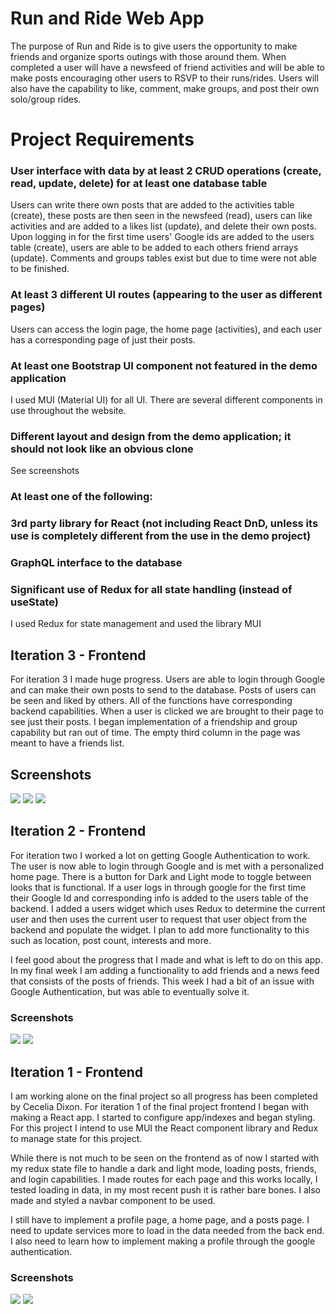 # Run and Ride Web App
The purpose of Run and Ride is to give users the opportunity to make friends and organize sports outings with those around them. When completed a user will have a newsfeed of friend activities and will be able to make posts encouraging other users to RSVP to their runs/rides. Users will also have the capability to like, comment, make groups, and post their own solo/group rides.

# Project Requirements
### User interface with data by at least 2 CRUD operations (create, read, update, delete) for at least one database table
Users can write there own posts that are added to the activities table (create), these posts are then seen in the newsfeed (read), users can like activities and are added to a likes list (update), and delete their own posts. Upon logging in for the first time users' Google ids are added to the users table (create), users are able to be added to each others friend arrays (update). Comments and groups tables exist but due to time were not able to be finished.

### At least 3 different UI routes (appearing to the user as different pages)
Users can access the login page, the home page (activities), and each user has a corresponding page of just their posts.

### At least one Bootstrap UI component not featured in the demo application
I used MUI (Material UI) for all UI. There are several different components in use throughout the website.

### Different layout and design from the demo application; it should not look like an obvious clone
See screenshots

### At least one of the following:
### 3rd party library for React (not including React DnD, unless its use is completely different from the use in the demo project)
### GraphQL interface to the database
### Significant use of Redux for all state handling (instead of useState)
I used Redux for state management and used the library MUI

## Iteration 3 - Frontend
For iteration 3 I made huge progress. Users are able to login through Google and can make their own posts to send to the database. Posts of users can be seen and liked by others. All of the functions have corresponding backend capabilities. When a user is clicked we are brought to their page to see just their posts. I began implementation of a friendship and group capability but ran out of time. The empty third column in the page was meant to have a friends list.

## Screenshots
<img src="./public/images/activitiesdark.png"/>
<img src="./public/images/activitylight.png"/>
<img src="./public/images/profiledark.png"/>

## Iteration 2 - Frontend
For iteration two I worked a lot on getting Google Authentication to work. The user is now able to login through Google and is met with a personalized home page. There is a button for Dark and Light mode to toggle between looks that is functional. If a user logs in through google for the first time their Google Id and corresponding info is added to the users table of the backend. I added a users widget which uses Redux to determine the current user and then uses the current user to request that user object from the backend and populate the widget. I plan to add more functionality to this such as location, post count, interests and more.

I feel good about the progress that I made and what is left to do on this app. In my final week I am adding a functionality to add friends and a news feed that consists of the posts of friends. This week I had a bit of an issue with Google Authentication, but was able to eventually solve it.

### Screenshots
<img src="./public/images/login.png"/>
<img src="./public/images/homepage.png"/>

## Iteration 1 - Frontend
I am working alone on the final project so all progress has been completed by Cecelia Dixon. For iteration 1 of the final project frontend I began with making a React app. I started to configure app/indexes and began styling. For this project I intend to use MUI the React component library and Redux to manage state for this project.

While there is not much to be seen on the frontend as of now I started with my redux state file to handle a dark and light mode, loading posts, friends, and login capabilities. I made routes for each page and this works locally, I tested loading in data, in my most recent push it is rather bare bones. I also made and styled a navbar component to be used.

I still have to implement a profile page, a home page, and a posts page. I need to update services more to load in the data needed from the back end. I also need to learn how to implement making a profile through the google authentication.

### Screenshots
<img src="./public/images/postpage.png"/>
<img src="./public/images/runride_logo.svg"/>